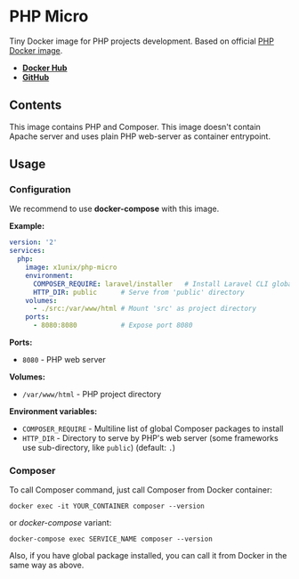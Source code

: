 # PHP Micro

Tiny Docker image for PHP projects development. Based on official [PHP Docker image](https://hub.docker.com/_/php).

* **[Docker Hub](https://hub.docker.com/r/x1unix/php-micro)**
* **[GitHub](https://github.com/x1unix/docker-php-micro)**

## Contents

This image contains PHP and Composer. This image doesn't contain Apache server  and uses plain PHP web-server as container entrypoint.

## Usage

### Configuration

We recommend to use **docker-compose** with this image.

**Example:**

```yaml
version: '2'
services:
  php:
    image: x1unix/php-micro 
    environment:
      COMPOSER_REQUIRE: laravel/installer   # Install Laravel CLI globally
      HTTP_DIR: public      # Serve from 'public' directory
    volumes:
      - ./src:/var/www/html # Mount 'src' as project directory
    ports:
      - 8080:8080           # Expose port 8080

```

**Ports:**

* `8080` - PHP web server

**Volumes:**

* `/var/www/html` - PHP project directory

**Environment variables:**

* `COMPOSER_REQUIRE` - Multiline list of global Composer packages to install
* `HTTP_DIR` - Directory to serve by PHP's web server (some frameworks use sub-directory, like `public`) (default: `.`)

### Composer

To call Composer command, just call Composer from Docker container:

```
docker exec -it YOUR_CONTAINER composer --version
```

or *docker-compose* variant:

```
docker-compose exec SERVICE_NAME composer --version
```

Also, if you have global package installed, you can call it from Docker in the same way as above.

